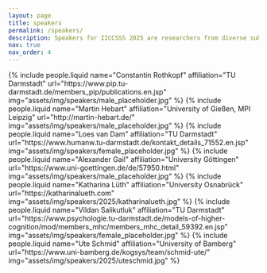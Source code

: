 ```yaml
---
layout: page
title: speakers
permalink: /speakers/
description: Speakers for IICCSSS 2025 are researchers from diverse subfields of computational cognitive science.
nav: true
nav_order: 4
---
```


<div class="container">
    <div class="row row-cols-1 row-cols-md-3">
    {% include people.liquid
        name="Constantin Rothkopf"
        affiliation="TU Darmstadt"
        url="https://www.pip.tu-darmstadt.de/members_pip/publications.en.jsp"
        img="assets/img/speakers/male_placeholder.jpg"
    %}
    {% include people.liquid
        name="Martin Hebart"
        affiliation="University of Gießen, MPI Leipzig"
        url="http://martin-hebart.de/"
        img="assets/img/speakers/male_placeholder.jpg"
    %}
    {% include people.liquid
        name="Loes van Dam"
        affiliation="TU Darmstadt"
        url="https://www.humanw.tu-darmstadt.de/kontakt_details_71552.en.jsp"
        img="assets/img/speakers/female_placeholder.jpg"
    %}
    {% include people.liquid
        name="Alexander Gail"
        affiliation="University Göttingen"
        url="https://www.uni-goettingen.de/de/57950.html"
        img="assets/img/speakers/male_placeholder.jpg"
    %}
    {% include people.liquid
        name="Katharina Lüth"
        affiliation="University Osnabrück"
        url="https://katharinalueth.com"
        img="assets/img/speakers/2025/katharinalueth.jpg"
    %}
    {% include people.liquid
        name="Vildan Salikutluk"
        affiliation="TU Darmstadt"
        url="https://www.psychologie.tu-darmstadt.de/models-of-higher-cognition/mod/members_mhc/members_mhc_detail_59392.en.jsp"
        img="assets/img/speakers/female_placeholder.jpg"
    %}
    {% include people.liquid 
        name="Ute Schmid"
        affiliation="University of Bamberg"
        url="https://www.uni-bamberg.de/kogsys/team/schmid-ute/"
        img="assets/img/speakers/2025/uteschmid.jpg" 
    %}
    </div>
</div>
